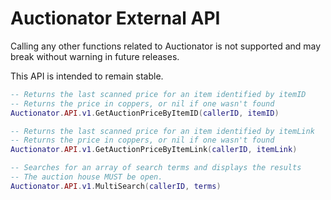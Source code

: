 # Auctionator External API

Calling any other functions related to Auctionator is not supported and may
break without warning in future releases.

This API is intended to remain stable.

```lua
-- Returns the last scanned price for an item identified by itemID
-- Returns the price in coppers, or nil if one wasn't found
Auctionator.API.v1.GetAuctionPriceByItemID(callerID, itemID)

-- Returns the last scanned price for an item identified by itemLink
-- Returns the price in coppers, or nil if one wasn't found
Auctionator.API.v1.GetAuctionPriceByItemLink(callerID, itemLink)

-- Searches for an array of search terms and displays the results
-- The auction house MUST be open.
Auctionator.API.v1.MultiSearch(callerID, terms)
```

